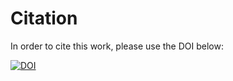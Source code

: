 # Citation

In order to cite this work, please use the DOI below:

[![DOI](https://zenodo.org/badge/210292045.svg)](https://zenodo.org/badge/latestdoi/210292045)
